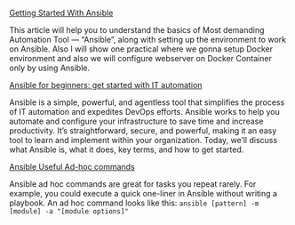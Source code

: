 [Getting Started With Ansible](https://medium.com/swlh/getting-started-with-ansible-ee31be8c6a75)

This article will help you to understand the basics of Most demanding Automation Tool — “Ansible”, along with setting up the environment to work on Ansible. Also I will show one practical where we gonna setup Docker environment and also we will configure webserver on Docker Container only by using Ansible.

[Ansible for beginners: get started with IT automation](https://blog.devgenius.io/ansible-for-beginners-get-started-with-it-automation-670f0d852268)

Ansible is a simple, powerful, and agentless tool that simplifies the process of IT automation and expedites DevOps efforts. Ansible works to help you automate and configure your infrastructure to save time and increase productivity. It’s straightforward, secure, and powerful, making it an easy tool to learn and implement within your organization. Today, we’ll discuss what Ansible is, what it does, key terms, and how to get started.

[Ansible Useful Ad-hoc commands](https://vineetcic.medium.com/ansible-useful-ad-hoc-commands-970003014472)

Ansible ad hoc commands are great for tasks you repeat rarely. For example, you could execute a quick one-liner in Ansible without writing a playbook. An ad hoc command looks like this:
`ansible [pattern] -m [module] -a "[module options]"`